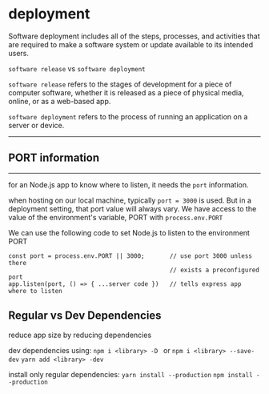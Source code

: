 # deployment
Software deployment includes all of the steps, processes, and activities that are required to make a software system or update available to its intended users.

`software release` vs `software deployment`

`software release` refers to the stages of development for a piece of computer software, whether it is released as a piece of physical media, online, or as a web-based app.

`software deployment` refers to the process of running an application on a server or device.  

--------------------
## PORT information
--------------------
for an Node.js app to know where to listen, it needs the `port` information.

when hosting on our local machine, typically `port = 3000` is used.  But in a deployment setting, that port value will always vary.  We have access to the value of the environment's variable, PORT with `process.env.PORT`

We can use the following code to set Node.js to listen to the environment PORT 
```
const port = process.env.PORT || 3000;       // use port 3000 unless there
                                             // exists a preconfigured port
app.listen(port, () => { ...server code })   // tells express app where to listen
```

## Regular vs Dev Dependencies
reduce app size by reducing dependencies 

dev dependencies using:
`npm i <library> -D ` or `npm i <library> --save-dev`
`yarn add <library> -dev`

install only regular dependencies:
`yarn install --production`
`npm install --production`